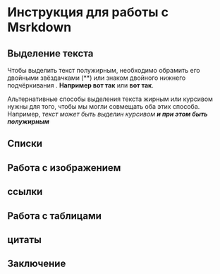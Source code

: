 # Инструкция для работы с Msrkdown

## Выделение текста

Чтобы выделить текст полужирным, необходимо обрамить его двойными звёздачками (**) или знаком двойного нижнего подчёркивания . **Например вот так** или __вот так__.

Альтернативные способы выделения текста жирным или курсивом нужны для того, чтобы мы могли совмещать оба этих способа. Например, _текст может быть выделин курсивом **и при этом быть полужирным**_

## Списки

## Работа с изображением

## ссылки

## Работа с таблицами

## цитаты

## Заключение